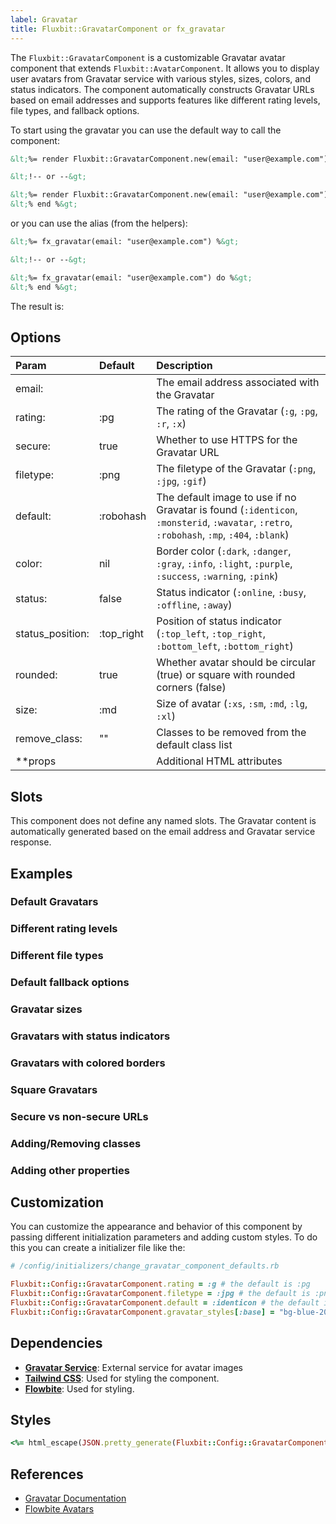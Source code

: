 ```yaml
---
label: Gravatar
title: Fluxbit::GravatarComponent or fx_gravatar
---
```


The `Fluxbit::GravatarComponent` is a customizable Gravatar avatar component that extends `Fluxbit::AvatarComponent`.
It allows you to display user avatars from Gravatar service with various styles, sizes, colors, and status indicators. The component automatically constructs Gravatar URLs based on email addresses and supports features like different rating levels, file types, and fallback options.

To start using the gravatar you can use the default way to call the component:

```html
&lt;%= render Fluxbit::GravatarComponent.new(email: "user@example.com").with_content('') %&gt;

&lt;!-- or --&gt;

&lt;%= render Fluxbit::GravatarComponent.new(email: "user@example.com") do %&gt;
&lt;% end %&gt;
```

or you can use the alias (from the helpers):

```html
&lt;%= fx_gravatar(email: "user@example.com") %&gt;

&lt;!-- or --&gt;

&lt;%= fx_gravatar(email: "user@example.com") do %&gt;
&lt;% end %&gt;
```

The result is:

<lookbook-embed app="/lookbook/" preview="Fluxbit::Components::GravatarComponentPreview" scenario="playground" panels="params,source"></lookbook-embed>

## Options

| Param              | Default     | Description
|:-------------------|:------------|:------------
| email:             |             | The email address associated with the Gravatar
| rating:            | :pg         | The rating of the Gravatar (`:g`, `:pg`, `:r`, `:x`)
| secure:            | true        | Whether to use HTTPS for the Gravatar URL
| filetype:          | :png        | The filetype of the Gravatar (`:png`, `:jpg`, `:gif`)
| default:           | :robohash   | The default image to use if no Gravatar is found (`:identicon`, `:monsterid`, `:wavatar`, `:retro`, `:robohash`, `:mp`, `:404`, `:blank`)
| color:             | nil         | Border color (`:dark`, `:danger`, `:gray`, `:info`, `:light`, `:purple`, `:success`, `:warning`, `:pink`)
| status:            | false       | Status indicator (`:online`, `:busy`, `:offline`, `:away`)
| status_position:   | :top_right  | Position of status indicator (`:top_left`, `:top_right`, `:bottom_left`, `:bottom_right`)
| rounded:           | true        | Whether avatar should be circular (true) or square with rounded corners (false)
| size:              | :md         | Size of avatar (`:xs`, `:sm`, `:md`, `:lg`, `:xl`)
| remove_class:      | ""          | Classes to be removed from the default class list
| **props            |             | Additional HTML attributes

## Slots

This component does not define any named slots. The Gravatar content is automatically generated based on the email address and Gravatar service response.

## Examples

### Default Gravatars

<lookbook-embed app="/lookbook/" preview="Fluxbit::Components::GravatarComponentPreview" scenario="default_gravatars" panels="source"></lookbook-embed>

### Different rating levels

<lookbook-embed app="/lookbook/" preview="Fluxbit::Components::GravatarComponentPreview" scenario="rating_levels" panels="source"></lookbook-embed>

### Different file types

<lookbook-embed app="/lookbook/" preview="Fluxbit::Components::GravatarComponentPreview" scenario="file_types" panels="source"></lookbook-embed>

### Default fallback options

<lookbook-embed app="/lookbook/" preview="Fluxbit::Components::GravatarComponentPreview" scenario="default_fallbacks" panels="source"></lookbook-embed>

### Gravatar sizes

<lookbook-embed app="/lookbook/" preview="Fluxbit::Components::GravatarComponentPreview" scenario="gravatar_sizes" panels="source"></lookbook-embed>

### Gravatars with status indicators

<lookbook-embed app="/lookbook/" preview="Fluxbit::Components::GravatarComponentPreview" scenario="with_status" panels="source"></lookbook-embed>

### Gravatars with colored borders

<lookbook-embed app="/lookbook/" preview="Fluxbit::Components::GravatarComponentPreview" scenario="with_borders" panels="source"></lookbook-embed>

### Square Gravatars

<lookbook-embed app="/lookbook/" preview="Fluxbit::Components::GravatarComponentPreview" scenario="square_gravatars" panels="source"></lookbook-embed>

### Secure vs non-secure URLs

<lookbook-embed app="/lookbook/" preview="Fluxbit::Components::GravatarComponentPreview" scenario="secure_urls" panels="source"></lookbook-embed>

### Adding/Removing classes

<lookbook-embed app="/lookbook/" preview="Fluxbit::Components::GravatarComponentPreview" scenario="adding_removing_classes" panels="source"></lookbook-embed>

### Adding other properties

<lookbook-embed app="/lookbook/" preview="Fluxbit::Components::GravatarComponentPreview" scenario="adding_other_properties" panels="source"></lookbook-embed>

## Customization

You can customize the appearance and behavior of this component by passing different initialization parameters and adding custom styles.
To do this you can create a initializer file like the:

```ruby
# /config/initializers/change_gravatar_component_defaults.rb

Fluxbit::Config::GravatarComponent.rating = :g # the default is :pg
Fluxbit::Config::GravatarComponent.filetype = :jpg # the default is :png
Fluxbit::Config::GravatarComponent.default = :identicon # the default is :robohash
Fluxbit::Config::GravatarComponent.gravatar_styles[:base] = "bg-blue-200 dark:bg-blue-600" # customize base styling
```

## Dependencies

- [**Gravatar Service**](https://gravatar.com/): External service for avatar images
- [**Tailwind CSS**](https://tailwindcss.com/): Used for styling the component.
- [**Flowbite**](https://flowbite.com/): Used for styling.

## Styles

```ruby
<%= html_escape(JSON.pretty_generate(Fluxbit::Config::GravatarComponent.gravatar_styles)) %>
```

## References

- [Gravatar Documentation](https://gravatar.com/site/implement/)
- [Flowbite Avatars](https://flowbite.com/docs/components/avatar/)